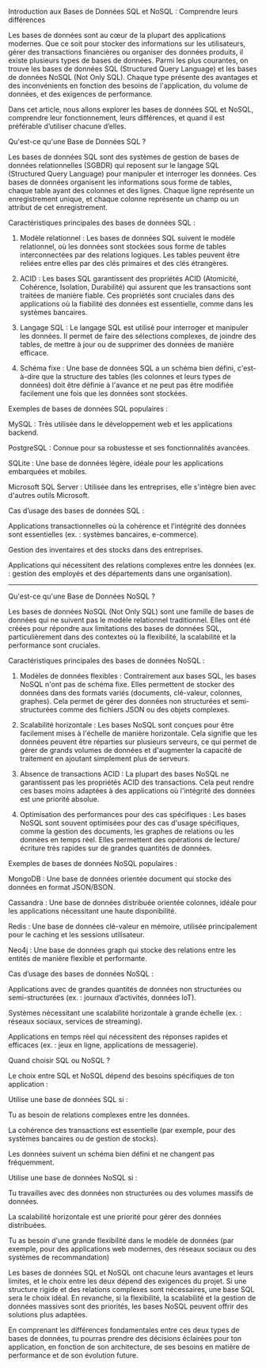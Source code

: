 Introduction aux Bases de Données SQL et NoSQL : Comprendre leurs différences

Les bases de données sont au cœur de la plupart des applications modernes. Que ce soit pour stocker des informations sur les utilisateurs, gérer des transactions financières ou organiser des données produits, il existe plusieurs types de bases de données. Parmi les plus courantes, on trouve les bases de données SQL (Structured Query Language) et les bases de données NoSQL (Not Only SQL). Chaque type présente des avantages et des inconvénients en fonction des besoins de l'application, du volume de données, et des exigences de performance.

Dans cet article, nous allons explorer les bases de données SQL et NoSQL, comprendre leur fonctionnement, leurs différences, et quand il est préférable d’utiliser chacune d’elles.

Qu'est-ce qu'une Base de Données SQL ?

Les bases de données SQL sont des systèmes de gestion de bases de données relationnelles (SGBDR) qui reposent sur le langage SQL (Structured Query Language) pour manipuler et interroger les données. Ces bases de données organisent les informations sous forme de tables, chaque table ayant des colonnes et des lignes. Chaque ligne représente un enregistrement unique, et chaque colonne représente un champ ou un attribut de cet enregistrement.

Caractéristiques principales des bases de données SQL :

1. Modèle relationnel : Les bases de données SQL suivent le modèle relationnel, où les données sont stockées sous forme de tables interconnectées par des relations logiques. Les tables peuvent être reliées entre elles par des clés primaires et des clés étrangères.


2. ACID : Les bases SQL garantissent des propriétés ACID (Atomicité, Cohérence, Isolation, Durabilité) qui assurent que les transactions sont traitées de manière fiable. Ces propriétés sont cruciales dans des applications où la fiabilité des données est essentielle, comme dans les systèmes bancaires.


3. Langage SQL : Le langage SQL est utilisé pour interroger et manipuler les données. Il permet de faire des sélections complexes, de joindre des tables, de mettre à jour ou de supprimer des données de manière efficace.


4. Schéma fixe : Une base de données SQL a un schéma bien défini, c'est-à-dire que la structure des tables (les colonnes et leurs types de données) doit être définie à l'avance et ne peut pas être modifiée facilement une fois que les données sont stockées.



Exemples de bases de données SQL populaires :

MySQL : Très utilisée dans le développement web et les applications backend.

PostgreSQL : Connue pour sa robustesse et ses fonctionnalités avancées.

SQLite : Une base de données légère, idéale pour les applications embarquées et mobiles.

Microsoft SQL Server : Utilisée dans les entreprises, elle s'intègre bien avec d'autres outils Microsoft.


Cas d’usage des bases de données SQL :

Applications transactionnelles où la cohérence et l'intégrité des données sont essentielles (ex. : systèmes bancaires, e-commerce).

Gestion des inventaires et des stocks dans des entreprises.

Applications qui nécessitent des relations complexes entre les données (ex. : gestion des employés et des départements dans une organisation).



---

Qu'est-ce qu'une Base de Données NoSQL ?

Les bases de données NoSQL (Not Only SQL) sont une famille de bases de données qui ne suivent pas le modèle relationnel traditionnel. Elles ont été créées pour répondre aux limitations des bases de données SQL, particulièrement dans des contextes où la flexibilité, la scalabilité et la performance sont cruciales.

Caractéristiques principales des bases de données NoSQL :

1. Modèles de données flexibles : Contrairement aux bases SQL, les bases NoSQL n'ont pas de schéma fixe. Elles permettent de stocker des données dans des formats variés (documents, clé-valeur, colonnes, graphes). Cela permet de gérer des données non structurées et semi-structurées comme des fichiers JSON ou des objets complexes.


2. Scalabilité horizontale : Les bases NoSQL sont conçues pour être facilement mises à l'échelle de manière horizontale. Cela signifie que les données peuvent être réparties sur plusieurs serveurs, ce qui permet de gérer de grands volumes de données et d'augmenter la capacité de traitement en ajoutant simplement plus de serveurs.


3. Absence de transactions ACID : La plupart des bases NoSQL ne garantissent pas les propriétés ACID des transactions. Cela peut rendre ces bases moins adaptées à des applications où l'intégrité des données est une priorité absolue.


4. Optimisation des performances pour des cas spécifiques : Les bases NoSQL sont souvent optimisées pour des cas d'usage spécifiques, comme la gestion des documents, les graphes de relations ou les données en temps réel. Elles permettent des opérations de lecture/écriture très rapides sur de grandes quantités de données.



Exemples de bases de données NoSQL populaires :

MongoDB : Une base de données orientée document qui stocke des données en format JSON/BSON.

Cassandra : Une base de données distribuée orientée colonnes, idéale pour les applications nécessitant une haute disponibilité.

Redis : Une base de données clé-valeur en mémoire, utilisée principalement pour le caching et les sessions utilisateur.

Neo4j : Une base de données graph qui stocke des relations entre les entités de manière flexible et performante.


Cas d’usage des bases de données NoSQL :

Applications avec de grandes quantités de données non structurées ou semi-structurées (ex. : journaux d’activités, données IoT).

Systèmes nécessitant une scalabilité horizontale à grande échelle (ex. : réseaux sociaux, services de streaming).

Applications en temps réel qui nécessitent des réponses rapides et efficaces (ex. : jeux en ligne, applications de messagerie).


Quand choisir SQL ou NoSQL ?

Le choix entre SQL et NoSQL dépend des besoins spécifiques de ton application :

Utilise une base de données SQL si :

Tu as besoin de relations complexes entre les données.

La cohérence des transactions est essentielle (par exemple, pour des systèmes bancaires ou de gestion de stocks).

Les données suivent un schéma bien défini et ne changent pas fréquemment.


Utilise une base de données NoSQL si :

Tu travailles avec des données non structurées ou des volumes massifs de données.

La scalabilité horizontale est une priorité pour gérer des données distribuées.

Tu as besoin d'une grande flexibilité dans le modèle de données (par exemple, pour des applications web modernes, des réseaux sociaux ou des systèmes de recommandation)

Les bases de données SQL et NoSQL ont chacune leurs avantages et leurs limites, et le choix entre les deux dépend des exigences du projet. Si une structure rigide et des relations complexes sont nécessaires, une base SQL sera le choix idéal. En revanche, si la flexibilité, la scalabilité et la gestion de données massives sont des priorités, les bases NoSQL peuvent offrir des solutions plus adaptées.

En comprenant les différences fondamentales entre ces deux types de bases de données, tu pourras prendre des décisions éclairées pour ton application, en fonction de son architecture, de ses besoins en matière de performance et de son évolution future.
